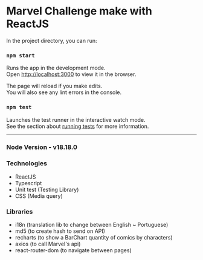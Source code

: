# Marvel Challenge make with ReactJS

In the project directory, you can run:

### `npm start`

Runs the app in the development mode.\
Open [http://localhost:3000](http://localhost:3000) to view it in the browser.

The page will reload if you make edits.\
You will also see any lint errors in the console.

### `npm test`

Launches the test runner in the interactive watch mode.\
See the section about [running tests](https://facebook.github.io/create-react-app/docs/running-tests) for more information.

---

### Node Version - v18.18.0

### Technologies

- ReactJS
- Typescript
- Unit test (Testing Library)
- CSS (Media query)

### Libraries

- i18n (translation lib to change between English ~ Portuguese)
- md5 (to create hash to send on API)
- recharts (to show a BarChart quantity of comics by characters)
- axios (to call Marvel's api)
- react-router-dom (to navigate between pages)
